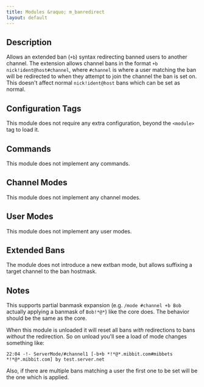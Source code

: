 ```yaml
---
title: Modules &raquo; m_banredirect
layout: default
---
```


## Description	

Allows an extended ban (`+b`) syntax redirecting banned users to another channel. The extension allows channel bans
in the format `+b nick!ident@host#channel`, where `#channel` is where a user matching the ban will be redirected to when
they attempt to join the channel the ban is set on. This doesn't affect normal `nick!ident@host` bans which can
be set as normal. 

## Configuration Tags

This module does not require any extra configuration, beyond the `<module>` tag to load it.

## Commands

This module does not implement any commands.

## Channel Modes

This module does not implement any channel modes.

## User Modes

This module does not implement any user modes.

## Extended Bans

The module does not introduce a new extban mode, but allows suffixing a target channel to the ban hostmask.

## Notes

This supports partial banmask expansion (e.g. `/mode #channel +b Bob` actually applying a banmask of `Bob!*@*`) 
like the core does. The behavior should be the same as the core.

When this module is unloaded it will reset all bans *with* redirections to bans *without* the redirection. So on unload 
you'll see a load of mode changes something like:

`22:04 -!- ServerMode/#channel1 [-b+b *!*@*.mibbit.com#mibbets *!*@*.mibbit.com] by test.server.net`

Also, if there are multiple bans matching a user the first one to be set will be the one which is applied. 

